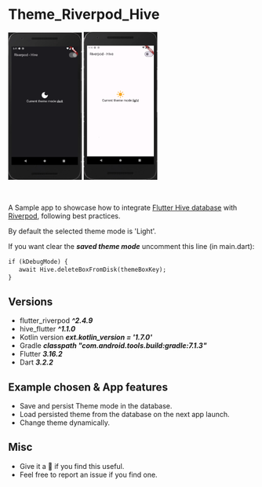 # Theme_Riverpod_Hive

<img src="./showcase/dark.png" width="150"> <img src="./showcase/light.png" width="150">

<br/>

A Sample app to showcase how to integrate [Flutter Hive database](https://pub.dev/packages/hive_flutter) with [Riverpod](https://pub.dev/packages/riverpod), following best practices.

By default the selected theme mode is 'Light'.

If you want clear the ***saved theme mode*** uncomment this line (in main.dart):

```
if (kDebugMode) {
   await Hive.deleteBoxFromDisk(themeBoxKey);
}
```

## Versions

* flutter_riverpod ***^2.4.9***
* hive_flutter  ***^1.1.0***
* Kotlin version ***ext.kotlin_version = '1.7.0'***
* Gradle ***classpath "com.android.tools.build:gradle:7.1.3"***
* Flutter ***3.16.2***
* Dart ***3.2.2***


## Example chosen & App features
 - Save and persist Theme mode in the database.
 - Load persisted theme from the database on the next app launch.
 - Change theme dynamically.

## Misc
- Give it a 🌟 if you find this useful.
- Feel free to report an issue if you find one.